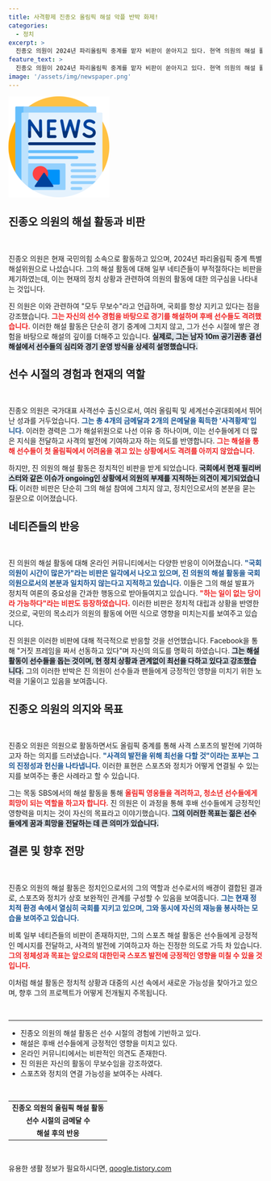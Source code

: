 ```yaml
---
title: 사격황제 진종오 올림픽 해설 악플 반박 화제!
categories:
  - 정치
excerpt: >
  진종오 의원이 2024년 파리올림픽 중계를 맡자 비판이 쏟아지고 있다. 현역 의원의 해설 활동은 부적절하다는 목소리와 함께 그의 반박이 이어지며 여야 논란이 격화되고 있다. 클릭해서 진종오의 반응을 확인해보세요!
feature_text: >
  진종오 의원이 2024년 파리올림픽 중계를 맡자 비판이 쏟아지고 있다. 현역 의원의 해설 활동은 부적절하다는 목소리와 함께 그의 반박이 이어지며 여야 논란이 격화되고 있다. 클릭해서 진종오의 반응을 확인해보세요!
image: '/assets/img/newspaper.png'
---
```


<p><img src="/assets/img/newspaper.png" alt="kimp 속보" /></p>

<h2 data-ke-size="size26">진종오 의원의 해설 활동과 비판</h2>

<p data-ke-size="size16">&nbsp;</p>

<p>진종오 의원은 현재 국민의힘 소속으로 활동하고 있으며, 2024년 파리올림픽 중계 특별 해설위원으로 나섰습니다. 그의 해설 활동에 대해 일부 네티즌들이 부적절하다는 비판을 제기하였는데, 이는 현재의 정치 상황과 관련하여 의원의 활동에 대한 의구심을 나타내는 것입니다. </p>

<p>진 의원은 이와 관련하여 "모두 무보수"라고 언급하며, 국회를 항상 지키고 있다는 점을 강조했습니다. <b><span style="color: #ee2323;">그는 자신의 선수 경험을 바탕으로 경기를 해설하며 후배 선수들도 격려했습니다.</span></b> 이러한 해설 활동은 단순히 경기 중계에 그치지 않고, 그가 선수 시절에 쌓은 경험을 바탕으로 해설의 깊이를 더해주고 있습니다. <b><span style="background-color: #21538527;">실제로, 그는 남자 10m 공기권총 결선 해설에서 선수들의 심리와 경기 운영 방식을 상세히 설명했습니다.</span></b></p>

<h2 data-ke-size="size26">선수 시절의 경험과 현재의 역할</h2>

<p data-ke-size="size16">&nbsp;</p>

<p>진종오 의원은 국가대표 사격선수 출신으로서, 여러 올림픽 및 세계선수권대회에서 뛰어난 성과를 거두었습니다. <b><span style="color: #1a5490;">그는 총 4개의 금메달과 2개의 은메달을 획득한 '사격황제'입니다.</span></b> 이러한 경력은 그가 해설위원으로 나선 이유 중 하나이며, 이는 선수들에게 더 많은 지식을 전달하고 사격의 발전에 기여하고자 하는 의도를 반영합니다. <b><span style="color: #ee2323;">그는 해설을 통해 선수들이 첫 올림픽에서 어려움을 겪고 있는 상황에서도 격려를 아끼지 않았습니다.</span></b></p>

<p>하지만, 진 의원의 해설 활동은 정치적인 비판을 받게 되었습니다. <b><span style="background-color: #21538527;">국회에서 현재 필리버스터와 같은 이슈가 ongoing인 상황에서 의원의 부제를 지적하는 의견이 제기되었습니다.</span></b> 이러한 비판은 단순히 그의 해설 참여에 그치지 않고, 정치인으로서의 본분을 묻는 질문으로 이어졌습니다.</p>

<h2 data-ke-size="size26">네티즌들의 반응</h2>

<p data-ke-size="size16">&nbsp;</p>

<p>진 의원의 해설 활동에 대해 온라인 커뮤니티에서는 다양한 반응이 이어졌습니다. <b><span style="color: #1a5490;">"국회의원이 시간이 많은가"라는 비판은 일각에서 나오고 있으며, 진 의원의 해설 활동을 국회의원으로서의 본분과 일치하지 않는다고 지적하고 있습니다.</span></b> 이들은 그의 해설 발표가 정치적 여론의 중요성을 간과한 행동으로 받아들여지고 있습니다. <b><span style="color: #ee2323;">"하는 일이 없는 당이라 가능하다"라는 비판도 등장하였습니다.</span></b> 이러한 비판은 정치적 대립과 상황을 반영한 것으로, 국민의 목소리가 의원의 활동에 어떤 식으로 영향을 미치는지를 보여주고 있습니다.</p>

<p>진 의원은 이러한 비판에 대해 적극적으로 반응할 것을 선언했습니다. Facebook을 통해 "거짓 프레임을 짜서 선동하고 있다"며 자신의 의도를 명확히 하였습니다. <b><span style="background-color: #21538527;">그는 해설 활동이 선수들을 돕는 것이며, 현 정치 상황과 관계없이 최선을 다하고 있다고 강조했습니다.</span></b> 그의 이러한 반박은 진 의원이 선수들과 팬들에게 긍정적인 영향을 미치기 위한 노력을 기울이고 있음을 보여줍니다.</p>

<h2 data-ke-size="size26">진종오 의원의 의지와 목표</h2>

<p data-ke-size="size16">&nbsp;</p>

<p>진종오 의원은 의원으로 활동하면서도 올림픽 중계를 통해 사격 스포츠의 발전에 기여하고자 하는 의지를 드러냈습니다. <b><span style="color: #1a5490;">"사격의 발전을 위해 최선을 다할 것"이라는 포부는 그의 진정성과 헌신을 나타냅니다.</span></b> 이러한 표현은 스포츠와 정치가 어떻게 연결될 수 있는지를 보여주는 좋은 사례라고 할 수 있습니다. </p>

<p>그는 목동 SBS에서의 해설 활동을 통해 <b><span style="color: #ee2323;">올림픽 영웅들을 격려하고, 청소년 선수들에게 희망이 되는 역할을 하고자 합니다.</span></b> 진 의원은 이 과정을 통해 후배 선수들에게 긍정적인 영향력을 미치는 것이 자신의 목표라고 이야기했습니다. <b><span style="background-color: #21538527;">그의 이러한 목표는 젊은 선수들에게 꿈과 희망을 전달하는 데 큰 의미가 있습니다.</span></b></p>

<h2 data-ke-size="size26">결론 및 향후 전망</h2>

<p data-ke-size="size16">&nbsp;</p>

<p>진종오 의원의 해설 활동은 정치인으로서의 그의 역할과 선수로서의 배경이 결합된 결과로, 스포츠와 정치가 상호 보완적인 관계를 구성할 수 있음을 보여줍니다. <b><span style="color: #1a5490;">그는 현재 정치적 환경 속에서 열심히 국회를 지키고 있으며, 그와 동시에 자신의 재능을 봉사하는 모습을 보여주고 있습니다.</span></b> </p>

<p>비록 일부 네티즌들의 비판이 존재하지만, 그의 스포츠 해설 활동은 선수들에게 긍정적인 메시지를 전달하고, 사격의 발전에 기여하고자 하는 진정한 의도로 가득 차 있습니다. <b><span style="color: #ee2323;">그의 정체성과 목표는 앞으로의 대한민국 스포츠 발전에 긍정적인 영향을 미칠 수 있을 것입니다.</span></b> </p>

<p>이처럼 해설 활동은 정치적 상황과 대중의 시선 속에서 새로운 가능성을 찾아가고 있으며, 향후 그의 프로젝트가 어떻게 전개될지 주목됩니다. </p>

<p data-ke-size="size16">&nbsp;</p>

<hr>

<ul>
  <li>진종오 의원의 해설 활동은 선수 시절의 경험에 기반하고 있다.</li>
  <li>해설은 후배 선수들에게 긍정적인 영향을 미치고 있다.</li>
  <li>온라인 커뮤니티에서는 비판적인 의견도 존재한다.</li>
  <li>진 의원은 자신의 활동이 무보수임을 강조하였다.</li>
  <li>스포츠와 정치의 연결 가능성을 보여주는 사례다.</li>
</ul>

<p data-ke-size="size16">&nbsp;</p>

<table style="width: 100%; border-collapse: collapse;">
  <tr>
    <td style="text-align: center; height: 17px;"><b>진종오 의원의 올림픽 해설 활동</b></td>
  </tr>
  <tr>
    <td style="text-align: center; height: 17px;"><b>선수 시절의 금메달 수</b></td>
  </tr>
  <tr>
    <td style="text-align: center; height: 17px;"><b>해설 후의 반응</b></td>
  </tr>
</table>

<p data-ke-size="size16">&nbsp;</p>
유용한 생활 정보가 필요하시다면, <a href="https://qoogle.tistory.com" rel="dofollow">qoogle.tistory.com</a>


